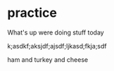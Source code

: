 # practice

What's up were doing stuff today



k;asdkf;aksjdf;ajsdf;ljkasd;fkja;sdf


ham and turkey and cheese
